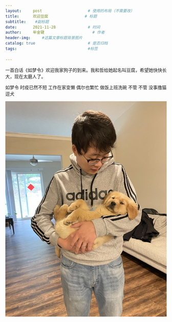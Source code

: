 ```yaml
---
layout:     post   				    # 使用的布局（不需要改）
title:      欢迎豆腐				# 标题 
subtitle:    #副标题
date:       2021-11-28 				# 时间
author:     牟金键						# 作者
header-img:  	#这篇文章标题背景图片
catalog: true 						# 是否归档
tags:								#标签

---
```


一首白话《如梦令》欢迎我家狗子的到来。我和哲给她起名叫豆腐，希望她快快长大，现在太磨人了。

如梦令
时疫已然不短
工作在家变懒
偶尔也繁忙
做饭上班洗碗
不管 不管
没事撸猫逗犬

![tofu](img/tofu.jpeg)
